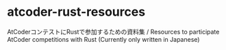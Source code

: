 # atcoder-rust-resources
AtCoderコンテストにRustで参加するための資料集 / Resources to participate AtCoder competitions with Rust (Currently only written in Japanese)
